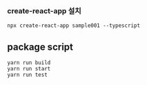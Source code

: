 ### create-react-app 설치
```
npx create-react-app sample001 --typescript
```

## package script
```
yarn run build
yarn run start
yarn run test
```